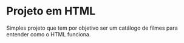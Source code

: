# Projeto em HTML
Simples projeto que tem por objetivo ser um catálogo de filmes para entender como o HTML funciona.
